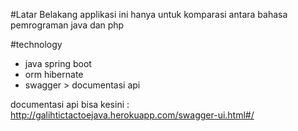#Latar Belakang
applikasi ini hanya untuk komparasi antara bahasa pemrograman java dan php

#technology 
- java spring boot
- orm hibernate
- swagger > documentasi api

documentasi api bisa kesini : http://galihtictactoejava.herokuapp.com/swagger-ui.html#/

